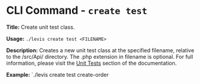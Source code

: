 
# CLI Command - `create test`

**Title:** Create unit test class.

**Usage:** `./levis create test <FILENAME>`

**Description:** Creates a new unit test class at the specified filename, relative to the /src/Api/ directory.  The .php extension in filename is optional.  For full information, please visit the [Unit Tests](../tests/index.md) section of the documentation.

**Example:** `./levis create test create-order







